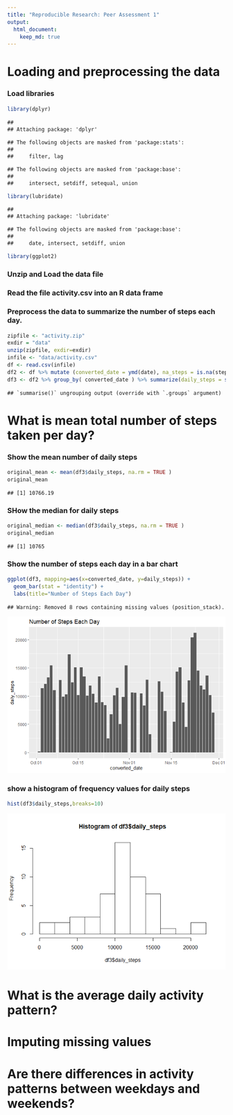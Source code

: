 ```yaml
---
title: "Reproducible Research: Peer Assessment 1"
output: 
  html_document:
    keep_md: true
---
```



# Loading and preprocessing the data

### Load libraries

```r
library(dplyr)
```

```
## 
## Attaching package: 'dplyr'
```

```
## The following objects are masked from 'package:stats':
## 
##     filter, lag
```

```
## The following objects are masked from 'package:base':
## 
##     intersect, setdiff, setequal, union
```

```r
library(lubridate)
```

```
## 
## Attaching package: 'lubridate'
```

```
## The following objects are masked from 'package:base':
## 
##     date, intersect, setdiff, union
```

```r
library(ggplot2)
```

### Unzip and Load the data file  
### Read the file activity.csv into an R data frame  
### Preprocess the data to summarize the number of steps each day.

```r
zipfile <- "activity.zip"
exdir = "data"
unzip(zipfile, exdir=exdir)
infile <- "data/activity.csv"
df <- read.csv(infile)
df2 <- df %>% mutate (converted_date = ymd(date), na_steps = is.na(steps), ID = row_number())
df3 <- df2 %>% group_by( converted_date ) %>% summarize(daily_steps = sum(steps), missing_steps = sum(na_steps))
```

```
## `summarise()` ungrouping output (override with `.groups` argument)
```

# What is mean total number of steps taken per day?


### Show the mean number of daily steps

```r
original_mean <- mean(df3$daily_steps, na.rm = TRUE )
original_mean
```

```
## [1] 10766.19
```

### SHow the median for daily steps

```r
original_median <- median(df3$daily_steps, na.rm = TRUE )
original_median
```

```
## [1] 10765
```

### Show the number of steps each day in a bar chart

```r
ggplot(df3, mapping=aes(x=converted_date, y=daily_steps)) + 
  geom_bar(stat = "identity") +
  labs(title="Number of Steps Each Day")
```

```
## Warning: Removed 8 rows containing missing values (position_stack).
```

![](PA1_template_files/figure-html/bar_chart_steps_per_day-1.png)<!-- -->


### show a histogram of frequency values for daily steps

```r
hist(df3$daily_steps,breaks=10)
```

![](PA1_template_files/figure-html/histogram_of_daily_steps-1.png)<!-- -->


# What is the average daily activity pattern?



# Imputing missing values



# Are there differences in activity patterns between weekdays and weekends?
